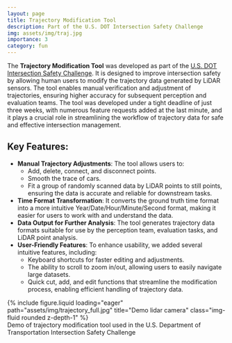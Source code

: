 ```yaml
---
layout: page
title: Trajectory Modification Tool
description: Part of the U.S. DOT Intersection Safety Challenge
img: assets/img/traj.jpg
importance: 3
category: fun
---
```


The **Trajectory Modification Tool** was developed as part of the <a href="https://its.dot.gov/isc/"> U.S. DOT Intersection Safety Challenge</a>. It is designed to improve intersection safety by allowing human users to modify the trajectory data generated by LiDAR sensors. The tool enables manual verification and adjustment of trajectories, ensuring higher accuracy for subsequent perception and evaluation teams. The tool was developed under a tight deadline of just three weeks, with numerous feature requests added at the last minute, and it plays a crucial role in streamlining the workflow of trajectory data for safe and effective intersection management.

## Key Features:
- **Manual Trajectory Adjustments**: The tool allows users to:
    - Add, delete, connect, and disconnect points.
    - Smooth the trace of cars.
    - Fit a group of randomly scanned data by LiDAR points to still points, ensuring the data is accurate and reliable for downstream tasks.
- **Time Format Transformation**: It converts the ground truth time format into a more intuitive Year/Date/Hour/Minute/Second format, making it easier for users to work with and understand the data.
- **Data Output for Further Analysis**: The tool generates trajectory data formats suitable for use by the perception team, evaluation tasks, and LiDAR point analysis.
- **User-Friendly Features**: To enhance usability, we added several intuitive features, including:
    - Keyboard shortcuts for faster editing and adjustments.
    - The ability to scroll to zoom in/out, allowing users to easily navigate large datasets.
    - Quick cut, add, and edit functions that streamline the modification process, enabling efficient handling of trajectory data.


<div class="row">
    <div class="col-sm mt-3 mt-md-0">
        {% include figure.liquid loading="eager" path="assets/img/trajectory_full.jpg" title="Demo lidar camera" class="img-fluid rounded z-depth-1" %}
    </div>
</div>
<div class="caption">
    Demo of trajectory modification tool used in the U.S. Department of Transportation Intersection Safety Challenge
</div>